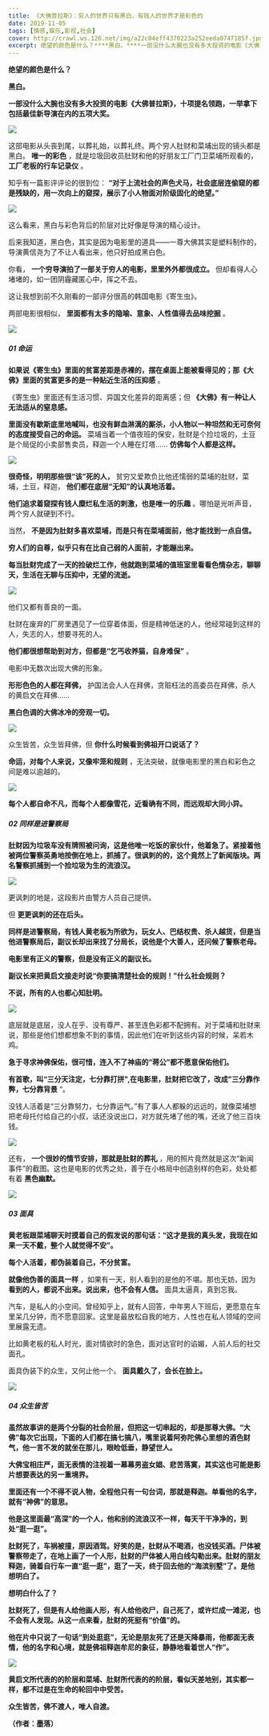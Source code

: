 ```yaml
---
title: 《大佛普拉斯》：穷人的世界只有黑白，有钱人的世界才是彩色的
date: 2019-11-05
tags: [情感,娱乐,影视,社会]
cover: http://crawl.ws.126.net/img/a22c04eff4370223a252eeda0747185f.jpg
excerpt: 绝望的颜色是什么？****黑白。****一部没什么大腕也没有多大投资的电影《大佛普拉斯》，十项提名领跑，一举拿下包括最佳新导演在内的五项大奖。**![](http://crawl.ws.126.net/img/a22c04e
---
```

**绝望的颜色是什么？**

**黑白。**

**一部没什么大腕也没有多大投资的电影《大佛普拉斯》，十项提名领跑，一举拿下包括最佳新导演在内的五项大奖。**

![](http://crawl.ws.126.net/img/a22c04eff4370223a252eeda0747185f.jpg)  

这部电影从头丧到尾，以葬礼始，以葬礼终。两个穷人肚财和菜埔出现的镜头都是黑白。 **唯一的彩色** ，就是垃圾回收员肚财和他的好朋友工厂门卫菜埔所观看的，
**工厂老板的行车记录仪** 。

知乎有一篇影评评论的很到位： **“对于上流社会的声色犬马，社会底层连偷窥的都是残缺的，用一次向上的窥探，展示了小人物面对阶级固化的绝望。”**

![](http://crawl.ws.126.net/img/5f86f760d3bf810cab7a7f8012634842.jpg)  

这么看来，黑白与彩色背后的阶层对比好像是导演的精心设计。

后来我知道，黑白色，其实是因为电影里的道具——一尊大佛其实是塑料制作的，导演黄信尧为了不让人看出来，他只好拍成黑白色。

你看， **一个穷导演拍了一部关于穷人的电影，里里外外都很成立。** 但却看得人心堵堵的，如一团阴霾藏匿心中，挥之不去。

这让我想到前不久刚看的一部评分很高的韩国电影《寄生虫》。

两部电影很相似， **里面都有太多的隐喻、意象、人性值得去品味挖掘** 。

![](http://crawl.ws.126.net/img/8fadce992bf9eb5761f1c289fb762b43.jpg)  

##### 01 命运

**如果说《寄生虫》里面的贫富差距是赤裸的，摆在桌面上能被看得见的；那《大佛》里面的贫富更多的是一种贴近生活的压抑感** 。

《寄生虫》里面还有生活习惯、异国文化差异的距离感；但 **《大佛》有一种让人无法适从的窒息感。**

**里面没有歇斯底里地喊叫，也没有鲜血淋漓的厮杀，小人物以一种坦然和无可奈何的态度接受自己的命运。**
菜埔当着一个值夜班的保安，肚财是个捡垃圾的，土豆是个局促的小卖部售卖员，释迦一个人睡在灯塔…… **仿佛每个人都是这样。**

![](http://crawl.ws.126.net/img/f7586e057b47f2a0f77066c15f64b3af.jpg)  

**很奇怪，明明那些很“该”死的人，** 贫穷又爱欺负比他还懦弱的菜埔的肚财，菜埔，土豆，释迦， **他们都在底层“无知”的认真地活着。**

**他们追求着窥探有钱人糜烂私生活的刺激，也是唯一的乐趣** 。哪怕是光听声音，两个穷人就硬到不行。

当然， **不是因为肚财多喜欢菜埔，而是只有在菜埔面前，他才能找到一点自信。**

**穷人们的自尊，似乎只有在比自己弱的人面前，才能蹦出来。**

**每当肚财完成了一天的捡破烂工作，他就跑到菜埔的值班室里看看色情杂志，聊聊天，生活在无聊与压抑中，无望的流逝。**

![](http://crawl.ws.126.net/img/0caf9bf4cd33efaf3a372574fd4fde2a.jpg)  

他们又都有善良的一面。

肚财在废弃的厂房里遇见了一位穿着体面，但是精神低迷的人，他经常碰到这样的人，失志的人，想要寻死的人。

**他们都很想帮助到对方，但都是“乞丐收养猫，自身难保”** 。

电影中无数次出现大佛的形象。

**形形色色的人都在拜佛，** 护国法会人人在拜佛，贪赃枉法的高委员在拜佛，杀人的黄启文在拜佛……

**黑白色调的大佛冰冷的旁观一切。**

![](http://crawl.ws.126.net/img/43c9b163b8b94830683ca3496c8dd2c6.jpg)  

众生皆苦，众生皆拜佛，但 **你什么时候看到佛祖开口说话了？**

**命运，对每个人来说，又像牢笼和规则** ，无法突破，就像电影里的黑白和彩色之间是难以逾越的。

![](http://crawl.ws.126.net/img/fba0acba4e66f6c8679e41d23d426c22.jpg)  

**每个人都自命不凡，而每个人都像雪花，近看确有不同，而远观却大同小异。**

##### 02 同样是进警察局

**肚财因为垃圾车没有牌照被问询，这是他唯一吃饭的家伙什，他着急了。紧接着他被两位警察英勇地按倒在地上，抓捕了。很讽刺的的，这个竟然上了新闻版块。两名警察抓捕到一个捡垃圾为生的流浪汉。**

![](http://crawl.ws.126.net/img/3cc7a8e90c565274f86a3098553befc0.jpg)  

更讽刺的地是，这段影片由警方人员自己提供。

但 **更更讽刺的还在后头。**

**同样是进警察局，有钱人黄老板为所欲为，玩女人、巴结权贵、杀人越货，但是当他进警察局后，副议长却出来找了分局长，说他是个大善人，还问候了警察老母。**

**电影里有正义的警察，但是没有正义的副议长。**

**副议长来把黄启文接走时说“你要搞清楚社会的规则！”什么社会规则？**

**不说，所有的人也都心知肚明。**

![](http://crawl.ws.126.net/img/96195ddc353a71f5b838f7f9f6dc79e2.jpg)  

底层就是底层，没人在乎、没有尊严、甚至连色彩都不配拥有。对于菜埔和肚财来说，那些是他们想都想象不到的事情，因此他们在听到这些内容的时候，呆若木鸡。

**急于寻求神佛保佑，很可惜，连入不了神庙的“蒋公”都不愿意保佑他们。**

**有首歌，叫“三分天注定，七分靠打拼",在电影里，肚财把它改了，改成”三分靠作弊，七分靠背景** “。

没钱人活着是“三分靠努力，七分靠运气。”有了事人人都躲的远远的，就像菜埔想把老母托付给自己的小叔，话还没说出口，对方就先堵了他的嘴，还讹了他三百块钱。

![](http://crawl.ws.126.net/img/28772ac0d954b1287894ebfb19e3af30.jpg)  

还有， **一个很妙的情节安排，那就是肚财的葬礼**
，用的照片竟然就是这次“新闻事件”的截图。这也是电影的优秀之处，善于在小格局中创造别样的色彩，处处都有着 **黑色幽默。**

![](http://crawl.ws.126.net/img/a2344db90d9f0bf3d346910590e8604c.jpg)  

##### 03 面具

**黄老板跟菜埔聊天时摸着自己的假发说的那句话：“这才是我的真头发，我现在如果一天不戴，整个人就觉得不安”。**

**每个人活着，都伪装着自己，不分贫富。**

**就像他伪善的面具一样** ，如果有一天，别人看到的是他的不堪。那也无妨，因为 **看到的人，都说不出来。说出来，也不会有人信。**
面具太逼真，真到忘我。

汽车，是私人的小空间。曾经知乎上，就有人回答，中年男人下班后，更愿意在车里呆几分钟，而不愿意回家。这里是最放松自我的地方，人性也在私人领域的空间里展露无遗。

比如黄老板的私人时光，面对情欲时的急色，面对达官时的谄媚，人前人后的社交面孔。

面具伪装下的众生，又何止他一个。 **面具戴久了，会长在脸上。**

![](http://crawl.ws.126.net/img/a10815e83c48a4dfb7fbacf8827be851.jpg)  

##### 04 众生皆苦

**虽然故事讲的是两个分裂的社会阶层，但把这一切串起的，却是那尊大佛。“大佛”每次它出现，下面的人们都在搞七搞八，嘴里说着阿弥陀佛心里想的酒色财气，他一言不发的就坐在那儿，眼睑低垂，静望世人。**

**大佛宝相庄严，面无表情的注视着一幕幕男盗女娼、悲苦落寞，其实这也可能是影片想要表达的另一重境界。**

**里面还有一个不得不说人物，全程他只有一句台词，那就是释迦。单看他的名字，就有“神佛”的意思。**

**他是这里面最“高深”的一个人，他和别的流浪汉不一样，每天干干净净的，到处“逛一逛”。**

**肚财死了，车祸被撞，原因酒驾。好笑的是，肚财从不喝酒，也没钱买酒。尸体被警察带走了，在地上画了一个人形，肚财的尸体被人用白线勾勒出来。肚财的朋友释迦，骑着自行车一直“逛一逛”，逛了一天，终于回去他的“海滨别墅”了。是他想明白了。**

**想明白什么了？**

**肚财死了，但是有人给他画人形，有人给他收尸，自己死了，或许烂成一滩泥，也不会有人发现。从这一点来看，肚财的死挺有“价值”的。**

**他在片中只说了一句话“到处逛逛”，无论是朋友死了还是天降暴雨，他都面无表情，他的名字和心境，就是佛祖释迦牟尼的象征，静静地看着世人“作”。**

![](http://crawl.ws.126.net/img/b16b93308c4755da973a756989185eae.jpg)  

**黄启文所代表的的阶层和菜埔、肚财所代表的的阶层，看似天差地别，其实都一样，都不过是在生命的轮回中中受苦。**

**众生皆苦，佛不渡人，唯人自渡。**

**（作者：墨落）**

